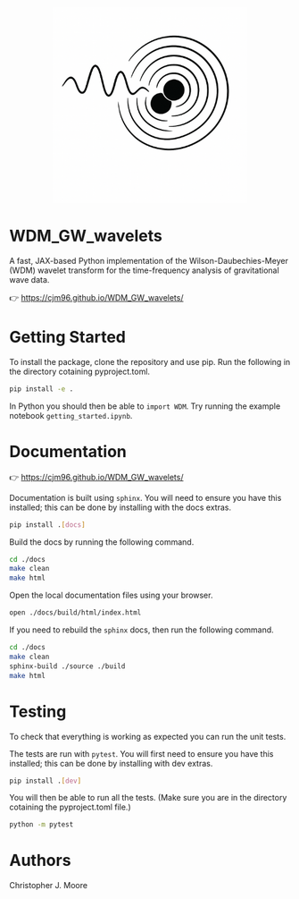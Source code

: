 <p align="center">
<img src="./logo_images/logo.png" alt="logo" width="350"/>
</p>


# WDM_GW_wavelets

A fast, JAX-based Python implementation of the Wilson-Daubechies-Meyer (WDM) wavelet 
transform for the time-frequency analysis of gravitational wave data.

👉 https://cjm96.github.io/WDM_GW_wavelets/


# Getting Started

To install the package, clone the repository and use pip. 
Run the following in the directory cotaining pyproject.toml.

```bash
pip install -e .
```

In Python you should then be able to `import WDM`. 
Try running the example notebook `getting_started.ipynb`.


# Documentation

👉 https://cjm96.github.io/WDM_GW_wavelets/

Documentation is built using `sphinx`. 
You will need to ensure you have this installed; this can be done by installing with the docs extras.

```bash
pip install .[docs]
```

Build the docs by running the following command.

```bash
cd ./docs
make clean
make html
```

Open the local documentation files using your browser.

``` bash
open ./docs/build/html/index.html
```

If you need to rebuild the `sphinx` docs, then run the following command.

``` bash
cd ./docs
make clean
sphinx-build ./source ./build
make html
```


# Testing

To check that everything is working as expected you can run the unit tests. 

The tests are run with `pytest`. 
You will first need to ensure you have this installed; this can be done by installing with dev extras.

```bash
pip install .[dev]
```

You will then be able to run all the tests. 
(Make sure you are in the directory cotaining the pyproject.toml file.)

```bash
python -m pytest
```


# Authors

Christopher J. Moore
